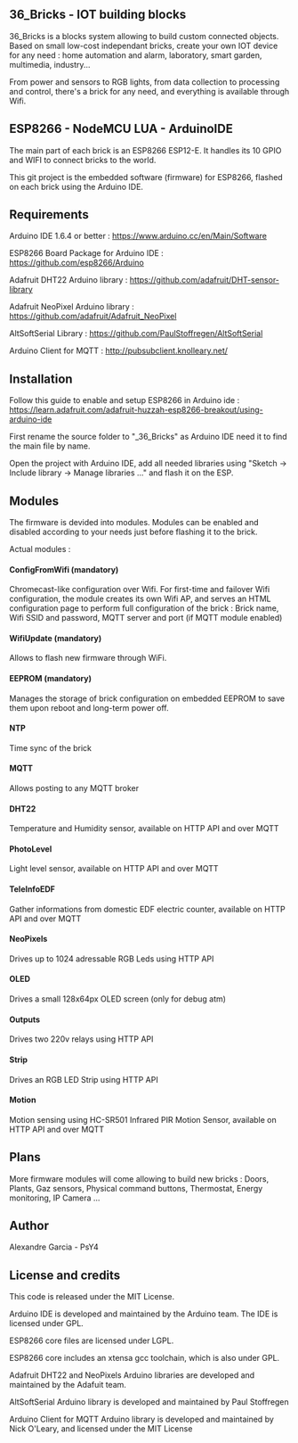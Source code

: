 ## 36_Bricks - IOT building blocks
36_Bricks is a blocks system allowing to build custom connected objects. Based on small low-cost independant bricks, create your own IOT device for any need : home automation and alarm, laboratory, smart garden, multimedia, industry...

From power and sensors to RGB lights, from data collection to processing and control, there's a brick for any need, and everything is available through Wifi. 


## ESP8266 - NodeMCU LUA - ArduinoIDE
The main part of each brick is an ESP8266 ESP12-E. It handles its 10 GPIO and WIFI to connect bricks to the world.

This git project is the embedded software (firmware) for ESP8266, flashed on each brick using the Arduino IDE.

## Requirements
Arduino IDE 1.6.4 or better : https://www.arduino.cc/en/Main/Software

ESP8266 Board Package for Arduino IDE : https://github.com/esp8266/Arduino

Adafruit DHT22 Arduino library : https://github.com/adafruit/DHT-sensor-library

Adafruit NeoPixel Arduino library : https://github.com/adafruit/Adafruit_NeoPixel

AltSoftSerial Library : https://github.com/PaulStoffregen/AltSoftSerial

Arduino Client for MQTT : http://pubsubclient.knolleary.net/

## Installation
Follow this guide to enable and setup ESP8266 in Arduino ide : https://learn.adafruit.com/adafruit-huzzah-esp8266-breakout/using-arduino-ide

First rename the source folder to "_36_Bricks" as Arduino IDE need it to find the main file by name.

Open the project with Arduino IDE, add all needed libraries using "Sketch -> Include library -> Manage libraries ..." and flash it on the ESP.

## Modules
The firmware is devided into modules. Modules can be enabled and disabled according to your needs just before flashing it to the brick.

Actual modules :
#### ConfigFromWifi (mandatory)
Chromecast-like configuration over Wifi. For first-time and failover Wifi configuration, the module creates its own Wifi AP, and serves an HTML configuration page to perform full configuration of the brick : Brick name, Wifi SSID and password, MQTT server and port (if MQTT module enabled)

#### WifiUpdate (mandatory)
Allows to flash new firmware through WiFi.

#### EEPROM (mandatory)
Manages the storage of brick configuration on embedded EEPROM to save them upon reboot and long-term power off.

#### NTP
Time sync of the brick

#### MQTT
Allows posting to any MQTT broker

#### DHT22
Temperature and Humidity sensor, available on HTTP API and over MQTT

#### PhotoLevel
Light level sensor, available on HTTP API and over MQTT

#### TeleInfoEDF
Gather informations from domestic EDF electric counter, available on HTTP API and over MQTT

#### NeoPixels
Drives up to 1024 adressable RGB Leds using HTTP API

#### OLED
Drives a small 128x64px OLED screen (only for debug atm)

#### Outputs
Drives two 220v relays using HTTP API

#### Strip
Drives an RGB LED Strip using HTTP API

#### Motion
Motion sensing using HC-SR501 Infrared PIR Motion Sensor, available on HTTP API and over MQTT


## Plans
More firmware modules will come allowing to build new bricks : Doors, Plants, Gaz sensors, Physical command buttons, Thermostat, Energy monitoring, IP Camera ...

## Author
Alexandre Garcia - PsY4

## License and credits
This code is released under the MIT License.

Arduino IDE is developed and maintained by the Arduino team. The IDE is licensed under GPL.

ESP8266 core files are licensed under LGPL.

ESP8266 core includes an xtensa gcc toolchain, which is also under GPL.

Adafruit DHT22 and NeoPixels Arduino libraries are developed and maintained by the Adafuit team.

AltSoftSerial Arduino library is developed and maintained by Paul Stoffregen

Arduino Client for MQTT Arduino library is developed and maintained by Nick O'Leary, and licensed under the MIT License